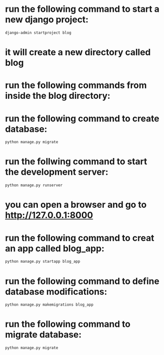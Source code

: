 # run the following command to start a new django project: 
`django-admin startproject blog`
# it will create a new directory called blog
# run the following commands from inside the blog directory:

# run the following command to create database: 
`python manage.py migrate`

# run the follwing command to start the development server:
`python manage.py runserver`
# you can open a browser and go to http://127.0.0.1:8000

# run the following command to creat an app called blog_app:
`python manage.py startapp blog_app`

# run the following command to define database modifications:
`python manage.py makemigrations blog_app`

# run the following command to migrate database:
`python manage.py migrate`

